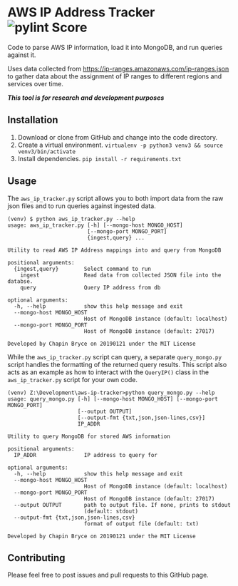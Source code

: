 # AWS IP Address Tracker ![pylint Score](https://mperlet.github.io/pybadge/badges/8.72.svg)

Code to parse AWS IP information, load it into MongoDB, and run queries
against it.

Uses data collected from https://ip-ranges.amazonaws.com/ip-ranges.json to
gather data about the assignment of IP ranges to different regions and services
over time.

***This tool is for research and development purposes***

## Installation

1. Download or clone from GitHub and change into the code directory.
2. Create a virtual environment. `virtualenv -p python3 venv3 && source venv3/bin/activate`
3. Install dependencies. `pip install -r requirements.txt`

## Usage

The `aws_ip_tracker.py` script allows you to both import data from the raw json
files and to run queries against ingested data.

```plaintext
(venv) $ python aws_ip_tracker.py --help
usage: aws_ip_tracker.py [-h] [--mongo-host MONGO_HOST]
                         [--mongo-port MONGO_PORT]
                         {ingest,query} ...

Utility to read AWS IP Address mappings into and query from MongoDB

positional arguments:
  {ingest,query}        Select command to run
    ingest              Read data from collected JSON file into the databse.
    query               Query IP address from db

optional arguments:
  -h, --help            show this help message and exit
  --mongo-host MONGO_HOST
                        Host of MongoDB instance (default: localhost)
  --mongo-port MONGO_PORT
                        Host of MongoDB instance (default: 27017)

Developed by Chapin Bryce on 20190121 under the MIT License
```

While the `aws_ip_tracker.py` script can query, a separate `query_mongo.py`
script handles the formatting of the returned query results. This
script also acts as an example as how to interact with the `QueryIP()` class in
the `aws_ip_tracker.py` script for your own code.

```plaintext
(venv) Z:\Development\aws-ip-tracker>python query_mongo.py --help
usage: query_mongo.py [-h] [--mongo-host MONGO_HOST] [--mongo-port MONGO_PORT]
                      [--output OUTPUT]
                      [--output-fmt {txt,json,json-lines,csv}]
                      IP_ADDR

Utility to query MongoDB for stored AWS information

positional arguments:
  IP_ADDR               IP address to query for

optional arguments:
  -h, --help            show this help message and exit
  --mongo-host MONGO_HOST
                        Host of MongoDB instance (default: localhost)
  --mongo-port MONGO_PORT
                        Host of MongoDB instance (default: 27017)
  --output OUTPUT       path to output file. If none, prints to stdout
                        (default: stdout)
  --output-fmt {txt,json,json-lines,csv}
                        format of output file (default: txt)

Developed by Chapin Bryce on 20190121 under the MIT License
```

## Contributing

Please feel free to post issues and pull requests to this GitHub page.
